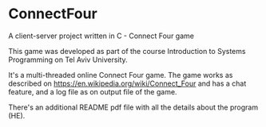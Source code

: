 # ConnectFour
A client-server project written in C - Connect Four game

This game was developed as part of the course Introduction to Systems Programming on Tel Aviv University.

It's a multi-threaded online Connect Four game. The game works as described on https://en.wikipedia.org/wiki/Connect_Four and has a chat feature, and a log file as on output file of the game.

There's an additional README pdf file with all the details about the program (HE).
